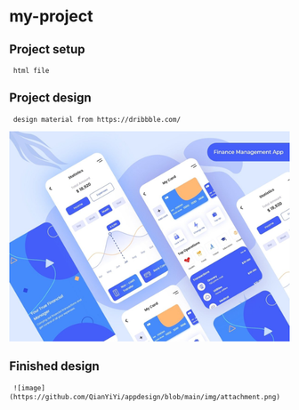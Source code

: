 # my-project

## Project setup
```
 html file
```

## Project design
```
 design material from https://dribbble.com/

```

![image](https://github.com/QianYiYi/appdesign/blob/main/img/attachment.png)

## Finished design
```
 ![image](https://github.com/QianYiYi/appdesign/blob/main/img/attachment.png)   
```